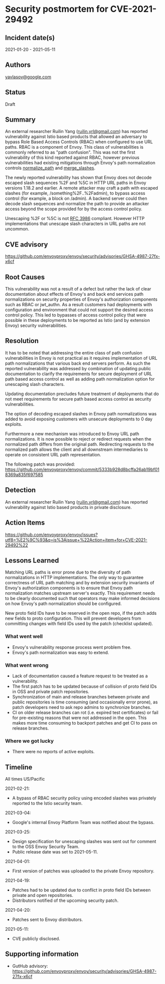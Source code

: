 # Security postmortem for CVE-2021-29492

## Incident date(s)

2021-01-20 - 2021-05-11

## Authors

yavlasov@google.com

## Status

Draft

## Summary

An external researcher Ruilin Yang (ruilin.yrl@gmail.com) has reported vulnerability against Istio based products
that allowed an adversary to bypass Role Based Access Controls (RBAC) when configured to use URL paths. RBAC is
a component of Envoy. This class of vulnerabilities is commonly referred to as "path confusion". This was not the
first vulnerability of this kind reported against RBAC, however previous vulnerabilities had existing mitigations
through Envoy's path normalization controls [normalize_path](https://www.envoyproxy.io/docs/envoy/v1.18.2/api-v3/extensions/filters/network/http_connection_manager/v3/http_connection_manager.proto.html#envoy-v3-api-field-extensions-filters-network-http-connection-manager-v3-httpconnectionmanager-normalize-path)
and [merge_slashes](https://www.envoyproxy.io/docs/envoy/v1.18.2/api-v3/extensions/filters/network/http_connection_manager/v3/http_connection_manager.proto.html#envoy-v3-api-field-extensions-filters-network-http-connection-manager-v3-httpconnectionmanager-merge-slashes).

The newly reported vulnerability has shown that Envoy does not decode escaped slash sequences %2F and %5C in HTTP
URL paths in Envoy versions 1.18.2 and earlier. A remote attacker may craft a path with escaped slashes (for example,
/something%2F..%2Fadmin), to bypass access control (for example, a block on /admin). A backend server could then decode
slash sequences and normalize the path to provide an attacker access beyond the scope provided for by the access control
policy.

Unescaping %2F or %5C is not [RFC 3986](https://datatracker.ietf.org/doc/html/rfc3986#section-6) compliant. However HTTP
implementations that unescape slash characters in URL paths are not uncommon.

## CVE advisory

https://github.com/envoyproxy/envoy/security/advisories/GHSA-4987-27fx-x6cf

## Root Causes

This vulnerability was not a result of a defect but rather the lack of clear documentation about effects of Envoy's
and back end services path normalizations on security properties of Envoy's authorization
components such as RBAC or jwt_authn. As a result customers had deployments with configuration and environment that
could not support the desired access control policy. This led to bypasses of access control policy that were possible in
these deployments to be reported as Istio (and by extension Envoy) security vulnerabilities.

## Resolution

It has to be noted that addressing the entire class of path confusion vulnerabilities in Envoy is not practical as it
requires implementation of URL path normalizations that various back end servers perform. As such the reported vulnerability
was addressed by combination of updating public documentation to clarify the requirements for secure deployment of URL path
based access control as well as adding path normalization option for unescaping slash characters.

Updating documentation precludes future treatment of deployments that do not meet requirements for secure path based
access control as security vulnerabilities.

The option of decoding escaped slashes in Envoy path normalizations was added to avoid exposing customers with unsecure
deployments to 0 day exploits.

Furthermore a new mechanism was introduced to Envoy URL path normalizations. It is now possible to reject or redirect
requests when the normalized path differs from the original path. Redirecting requests to the normalized path allows
the client and all downstream intermediaries to operate on consistent URL path representation.

The following patch was provided: https://github.com/envoyproxy/envoy/commit/5333b928d8bcffa26ab19bf018369a835f697585

## Detection

An external researcher Ruilin Yang (ruilin.yrl@gmail.com) has reported vulnerability against Istio based products in
private disclosure.

## Action Items

https://github.com/envoyproxy/envoy/issues?utf8=%E2%9C%93&q=is%3Aissue+%22Action+item+for+CVE-2021-29492%22

## Lessons Learned

Matching URL paths is error prone due to the diversity of path normalizations in HTTP implementations. The only way to
guarantee correctness of URL path matching and by extension security invariants of Envoy's authorization components
is to ensure that Envoy path normalization matches upstream server's exactly. This requirement needs to be clearly
documented such that operators may make informed decisions on how Envoy's path normalization should be configured.

New proto field IDs have to be reserved in the open repo, if the patch adds new fields to proto configuration.
This will prevent developers from committing changes with field IDs used by the patch (checklist updated).

### What went well

*  Envoy's vulnerability response process went problem free.
*  Envoy's path normalization was easy to extend.

### What went wrong

*  Lack of documentation caused a feature request to be treated as a vulnerability.
*  The first patch has to be updated because of collision of proto field IDs in OSS and private patch repositories.
*  Synchronization of main and release branches between private and public repositories is time consuming (and
   occasionally error prone), as patch developers need to ask repo admins to synchronize branches.
*  CI on older release branches can rot (i.e. expired test certificates) or fail for pre-existing reasons that
   were not addressed in the open. This makes more time consuming to backport patches and get CI to pass on
   release branches.

### Where we got lucky

*  There were no reports of active exploits.

## Timeline

All times US/Pacific

2021-02-21:
* A bypass of RBAC security policy using encoded slashes was privately reported to the Istio security team.

2021-03-04:
* Google's internal Envoy Platform Team was notified about the bypass.

2021-03-25:
* Design specification for unescaping slashes was sent out for comment to the OSS Envoy Security Team.
* Public release date was set to 2021-05-11.

2021-04-01:
* First version of patches was uploaded to the private Envoy repository.

2021-04-19:
* Patches had to be updated due to conflict in proto field IDs between private and open repositories.
* Distributors notified of the upcoming security patch.

2021-04-20:
* Patches sent to Envoy distributors.

2021-05-11:
* CVE publicly disclosed.


## Supporting information

* GutHub advisory: https://github.com/envoyproxy/envoy/security/advisories/GHSA-4987-27fx-x6cf

